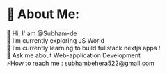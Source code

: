 # 💫 About Me:
🤝 Hi, I' am  @Subham-de <br>🔭 I’m currently exploring JS World <br>🌱 I’m currently learning to build fullstack nextjs apps ! <br>💬 Ask me about  Web-application Development<br>⚡How to reach me : subhambehera522@gmail.com


